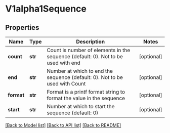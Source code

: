 # V1alpha1Sequence

## Properties
Name | Type | Description | Notes
------------ | ------------- | ------------- | -------------
**count** | **str** | Count is number of elements in the sequence (default: 0). Not to be used with end | [optional] 
**end** | **str** | Number at which to end the sequence (default: 0). Not to be used with Count | [optional] 
**format** | **str** | Format is a printf format string to format the value in the sequence | [optional] 
**start** | **str** | Number at which to start the sequence (default: 0) | [optional] 

[[Back to Model list]](../README.md#documentation-for-models) [[Back to API list]](../README.md#documentation-for-api-endpoints) [[Back to README]](../README.md)


